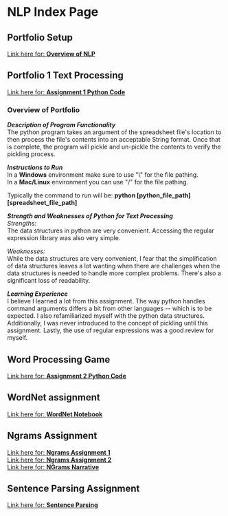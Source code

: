# NLP Index Page

## Portfolio Setup
[Link here for: **Overview of NLP**](Overview_of_NLP.pdf)

## Portfolio 1 Text Processing
[Link here for: **Assignment 1 Python Code**](Homework1/Homework1_ttv170230.py)

### Overview of Portfolio
***Description of Program Functionality***  
The python program takes an argument of the spreadsheet file's location
to then process the file's contents into an acceptable String format. Once that
is complete, the program will pickle and un-pickle the contents to verify the
pickling process.  

***Instructions to Run***  
In a **Windows** environment make sure to use \"\\\" for the file pathing.  
In a **Mac/Linux** environment you can use \"/\" for the file pathing.

Typically the command to run will be: **python [python_file_path]
[spreadsheet_file_path]**  

***Strength and Weaknesses of Python for Text Processing***  
*Strengths:*  
The data structures in python are very convenient. Accessing the
regular expression library was also very simple.  

*Weaknesses:*  
While the data structures are very convenient, I fear that the
simplification of data structures leaves a lot wanting when there are challenges
when the data structures is needed to handle more complex problems. There's also
a significant loss of readability.  

***Learning Experience***  
I believe I learned a lot from this assignment. The way python handles command
arguments differs a bit from other languages -- which is to be expected. I also
refamiliarized myself with the python data structures. Additionally, I was never
introduced to the concept of pickling until this assignment. Lastly, the use of
regular expressions was a good review for myself.

## Word Processing Game
[Link here for: **Assignment 2 Python Code**](Homework2/HW2ttv170230.py)

## WordNet assignment
[Link here for: **WordNet Notebook**](WordNet.pdf)

## Ngrams Assignment
[Link here for: **Ngrams Assignment 1**](NGram_HW/NGram1_ttv170230.py)\
[Link here for: **Ngrams Assignment 2**](NGram_HW/NGram2_ttv170230.py)\
[Link here for: **NGrams Narrative**](NGram_HW/NGrams_Narrative.pdf)

## Sentence Parsing Assignment
[Link here for: **Sentence Parsing**](Parsing_NLP_ttv170230.pdf)
